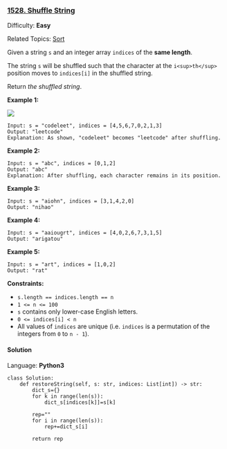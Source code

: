 ### [1528\. Shuffle String](https://leetcode.com/problems/shuffle-string/)

Difficulty: **Easy**  

Related Topics: [Sort](https://leetcode.com/tag/sort/)


Given a string `s` and an integer array `indices` of the **same length**.

The string `s` will be shuffled such that the character at the `i<sup>th</sup>` position moves to `indices[i]` in the shuffled string.

Return _the shuffled string_.

**Example 1:**

![](https://assets.leetcode.com/uploads/2020/07/09/q1.jpg)

```
Input: s = "codeleet", indices = [4,5,6,7,0,2,1,3]
Output: "leetcode"
Explanation: As shown, "codeleet" becomes "leetcode" after shuffling.
```

**Example 2:**

```
Input: s = "abc", indices = [0,1,2]
Output: "abc"
Explanation: After shuffling, each character remains in its position.
```

**Example 3:**

```
Input: s = "aiohn", indices = [3,1,4,2,0]
Output: "nihao"
```

**Example 4:**

```
Input: s = "aaiougrt", indices = [4,0,2,6,7,3,1,5]
Output: "arigatou"
```

**Example 5:**

```
Input: s = "art", indices = [1,0,2]
Output: "rat"
```

**Constraints:**

*   `s.length == indices.length == n`
*   `1 <= n <= 100`
*   `s` contains only lower-case English letters.
*   `0 <= indices[i] < n`
*   All values of `indices` are unique (i.e. `indices` is a permutation of the integers from `0` to `n - 1`).


#### Solution

Language: **Python3**

```python3
class Solution:
    def restoreString(self, s: str, indices: List[int]) -> str:
        dict_s={}
        for k in range(len(s)):
            dict_s[indices[k]]=s[k]
        
        rep=""
        for i in range(len(s)):
            rep+=dict_s[i]
        
        return rep
```